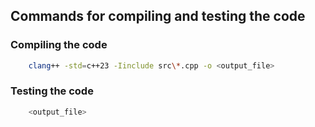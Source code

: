 ## Commands for compiling and testing the code

### Compiling the code
```bash
    clang++ -std=c++23 -Iinclude src\*.cpp -o <output_file>
```

### Testing the code
```bash
    <output_file>
```